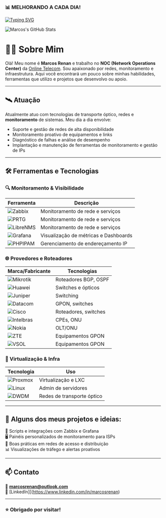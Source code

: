 ### 📊 MELHORANDO A CADA DIA!

[![Typing SVG](https://readme-typing-svg.demolab.com?font=Fira+Code&duration=4000&pause=1000&color=2D44FF&width=700&height=100&lines=Especialista+em+Monitoramento+de+Redes+%F0%9F%94%8D;DWDM+e+Redes+de+Transporte+%C3%93ptico+%F0%9F%9B%B0%EF%B8%8F;Zabbix%2C+PRTG%2C+LibreNMS+%26+Grafana+%F0%9F%93%8A;Administra%C3%A7%C3%A3o+de+Redes+Mikrotik+%26+BGP+%F0%9F%8C%90;Switches+Huawei%2C+Juniper%2C+Datacom+e+Cisco+%E2%9A%99%EF%B8%8F;OLTs+Nokia%2C+V-SOL%2C+CDATA%2C+Fiberhome+e+Intelbras+%F0%9F%93%A1;Gerenciamento+de+IP+com+PHPIPAM+%F0%9F%A7%A0;Virtualiza%C3%A7%C3%A3o+com+Proxmox+e+Linux+%F0%9F%96%A5%EF%B8%8F;Solu%C3%A7%C3%B5es+para+ISPs+e+Provedores+%F0%9F%9A%80)](https://git.io/typing-svg)

![Marcos's GitHub Stats](https://github-readme-stats.vercel.app/api?username=marcosmororo&show_icons=true&theme=dracula)

# 👨‍💻 Sobre Mim

Olá! Meu nome é **Marcos Renan** e trabalho no **NOC (Network Operations Center)** da [Online Telecom](https://www.onlinetelecom.com.br). Sou apaixonado por redes, monitoramento e infraestrutura. Aqui você encontrará um pouco sobre minhas habilidades, ferramentas que utilizo e projetos que desenvolvo ou apoio.

---

## 🛰️ Atuação

Atualmente atuo com tecnologias de transporte óptico, redes e **monitoramento** de sistemas. Meu dia a dia envolve:

- Suporte e gestão de redes de alta disponibilidade
- Monitoramento proativo de equipamentos e links
- Diagnóstico de falhas e análise de desempenho
- Implantação e manutenção de ferramentas de monitoramento e gestão de IPs

---

## 🛠️ Ferramentas e Tecnologias

### 🔍 Monitoramento & Visibilidade

| Ferramenta  | Descrição                         |
|-------------|-----------------------------------|
| ![Zabbix](https://img.shields.io/badge/Zabbix-Enable-red?logo=zabbix&logoColor=white) | Monitoramento de rede e serviços |
| ![PRTG](https://img.shields.io/badge/PRTG-Monitoring-yellow?logo=prtg&logoColor=white) | Monitoramento de rede e serviços |
| ![LibreNMS](https://img.shields.io/badge/LibreNMS-Network-blue?logo=librenms&logoColor=white) | Monitoramento de rede e serviços |
| ![Grafana](https://img.shields.io/badge/Grafana-Dashboards-orange?logo=grafana&logoColor=white) | Visualização de métricas e Dashboards |
| ![PHPIPAM](https://img.shields.io/badge/PHPIPAM-IPAM-lightgrey?logo=php&logoColor=white) | Gerenciamento de endereçamento IP |

### 🌐 Provedores e Roteadores

| Marca/Fabricante | Tecnologias |
|------------------|-------------|
| ![Mikrotik](https://img.shields.io/badge/Mikrotik-RouterOS-pink?logo=mikrotik&logoColor=white) | Roteadores BGP, OSPF |
| ![Huawei](https://img.shields.io/badge/Huawei-Enterprise-red?logo=huawei&logoColor=white) | Switches e ópticos |
| ![Juniper](https://img.shields.io/badge/Juniper-Networks-blue?logo=juniper&logoColor=white) | Switching |
| ![Datacom](https://img.shields.io/badge/Datacom-Fibra-green?logo=datacom&logoColor=white) | GPON, switches |
| ![Cisco](https://img.shields.io/badge/Cisco-Networking-blue?logo=cisco&logoColor=white) | Roteadores, switches |
| ![Intelbras](https://img.shields.io/badge/Intelbras-CPEs-brightgreen) | CPEs, ONU |
| ![Nokia](https://img.shields.io/badge/Nokia-Fiber-lightblue) | OLT/ONU |
| ![ZTE](https://img.shields.io/badge/ZTE-OLT%2FONU-darkblue?logo=zte&logoColor=white) | Equipamentos GPON |
| ![VSOL](https://img.shields.io/badge/VSOL-GPON-darkred?logoColor=white) | Equipamentos GPON |

### 🧠 Virtualização & Infra

| Tecnologia | Uso |
|------------|-----|
| ![Proxmox](https://img.shields.io/badge/Proxmox-VE-orange?logo=proxmox&logoColor=white) | Virtualização e LXC |
| ![Linux](https://img.shields.io/badge/Linux-Server-black?logo=linux) | Admin de servidores |
| ![DWDM](https://img.shields.io/badge/DWDM-Optical-blueviolet) | Redes de transporte óptico |

---

## 📌 Alguns dos meus projetos e ideias:

🔧 Scripts e integrações com Zabbix e Grafana  
🖥️ Painéis personalizados de monitoramento para ISPs  
📡 Boas práticas em redes de acesso e distribuição  
📊 Visualizações de tráfego e alertas proativos  

---

## 📫 Contato

📧 **marcosrenan@outlook.com**  
🔗 [LinkedIn][(https://www.linkedin.com/in/marcosrenan) 


---

### ⭐ Obrigado por visitar!

